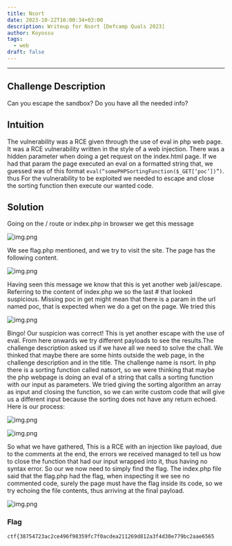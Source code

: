 ```yaml
---
title: Nsort
date: 2023-10-22T16:00:34+03:00
description: Writeup for Nsort [Defcamp Quals 2023]
author: Koyossu
tags:
  - web
draft: false
---
```


___

## Challenge Description

Can you escape the sandbox? Do you have all the needed info?

## Intuition

The vulnerability was a RCE given through the use of eval in php web page. It was a RCE vulnerability written in the
style of a web injection. There was a hidden parameter when doing a get request on the index.html page. If we had that
param the page executed an eval on a formatted string that, we guessed was of this
format  `eval(“somePHPSortingFunction($_GET[‘poc’])”)`. thus For the vulnerability to be exploited we needed to escape
and close the sorting function then execute our wanted code.

## Solution

Going on the / route or index.php in browser we get this message

![img.png](/images/defcamp_quals_2023/web1.png)

We see flag.php mentioned, and we try to visit the site. The page has the following content.

![img.png](/images/defcamp_quals_2023/web2.png)

Having seen this message we know that this is yet another web jail/escape. Referring to the content of index.php we so
the last # that looked suspicious. Missing poc in get might mean that there is a param in the url named poc, that is
expected when we do a get on the page. We tried this

![img.png](/images/defcamp_quals_2023/web3.png)

Bingo! Our suspicion was correct! This is yet another escape with the use of eval. From here onwards we try different
payloads to see the results.The challenge description asked us if we have all we need to solve the chall. We thinked
that maybe there are some hints outside the web page, in the challenge description and in the title. The challenge
name is nsort. In php there is a sorting function called natsort, so we were thinking that maybe the php webpage is
doing an eval of a string that calls a sorting function with our input as parameters.
We tried giving the sorting algorithm an array as input and closing the function, so we can write custom code that will
give us a different input because the sorting does not have any return echoed.
Here is our process:

![img.png](/images/defcamp_quals_2023/web4.png)

![img.png](/images/defcamp_quals_2023/web5.png)

So what we have gathered, This is a RCE with an injection like payload, due to the comments at the end, the errors we
received managed to tell us how to close the function that had our input wrapped into it, thus having no syntax error.
So our we now need to simply find the flag. The index.php file said that the flag.php had the flag, when inspecting it
we see no commented code, surely the page must have the flag inside its code, so we try echoing the file contents, thus
arriving at the final payload.

![img.png](/images/defcamp_quals_2023/web6.png)

### Flag

`ctf{38754723ac2ce496f98359fc7f0acdea211269d812a3f4d30e779bc2aae6565`

